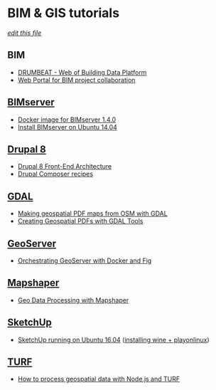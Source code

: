 # BIM & GIS tutorials

_[edit this file](https://github.com/buildig/tutorials/edit/master/README.md)_

## BIM

- [DRUMBEAT - Web of Building Data Platform](http://drumbeat.cs.hut.fi/)
- [Web Portal for BIM project collaboration](https://github.com/jenca-cloud/bimportal-php)

## [BIMserver](http://bimserver.org/)

- [Docker image for BIMserver 1.4.0](https://github.com/jenca-cloud/docker-bimserver)
- [Install BIMserver on Ubuntu 14.04](https://bhushanbharat.wordpress.com/2015/10/13/install-bimserver-on-ubuntu-14-04/)

## [Drupal 8](https://www.drupal.org/)

- [Drupal 8 Front-End Architecture](https://jordanpagewhite.github.io/drupal-8-front-end-architecture/#open-source-drupal-8-themes-with-patternlab-or-kss-node-integration-the)
- [Drupal Composer recipes](https://www.amazeelabs.com/en/blog/drupalcomposerrecipes)

## [GDAL](http://www.gdal.org/)

- [Making geospatial PDF maps from OSM with GDAL](http://latuviitta.org/documents/Geospatial_PDF_maps_from_OSM_with_GDAL.pdf)
- [Creating Geospatial PDFs with GDAL Tools](http://www.spatialthoughts.com/blog/gis/geopdf-gdal/)

## [GeoServer](http://geoserver.org/)

- [Orchestrating GeoServer with Docker and Fig](http://kartoza.com/en/blog/orchestrating-geoserver-with-docker-and-fig/)

## [Mapshaper](http://mapshaper.org/)

- [Geo Data Processing with Mapshaper](http://www.spatialthoughts.com/blog/gis/mapshaper-command-line/)

## [SketchUp](http://www.sketchup.com/)

- [SketchUp running on Ubuntu 16.04](http://www.dedoimedo.com/computers/sketchup-ubuntu-xerus.html) ([installing wine + playonlinux](http://askubuntu.com/questions/770687/how-to-install-playonlinux-on-ubuntu-16-04/778211#778211))

## [TURF](http://turfjs.org/)

- [How to process geospatial data with Node.js and TURF](http://blog.webkid.io/how-to-handle-geospatial-data-with-nodejs-and-turf/)

